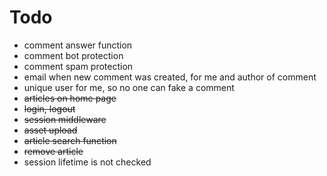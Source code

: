 # Todo

* comment answer function
* comment bot protection
* comment spam protection
* email when new comment was created, for me and author of comment
* unique user for me, so no one can fake a comment
* ~~articles on home page~~
* ~~login, logout~~
* ~~session middleware~~
* ~~asset upload~~
* ~~article search function~~
* ~~remove article~~
* session lifetime is not checked
